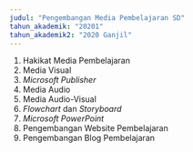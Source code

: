 ```yaml
---
judul: "Pengembangan Media Pembelajaran SD"
tahun_akademik: "20201"
tahun_akademik2: "2020 Ganjil"
---
```


1. Hakikat Media Pembelajaran
2. Media Visual
3. *Microsoft Publisher*
4. Media Audio
5. Media Audio-Visual
6. *Flowchart* dan *Storyboard*
7. *Microsoft PowerPoint*
8. Pengembangan Website Pembelajaran
9. Pengembangan Blog Pembelajaran
